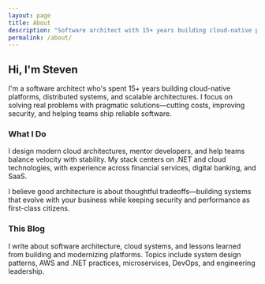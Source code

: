 ```yaml
---
layout: page
title: About
description: "Software architect with 15+ years building cloud-native platforms, distributed systems, and scalable architectures with cloud and .NET."
permalink: /about/
---
```


## Hi, I'm Steven

I'm a software architect who's spent 15+ years building cloud-native platforms, distributed systems, and scalable architectures. I focus on solving real problems with pragmatic solutions—cutting costs, improving security, and helping teams ship reliable software.

### What I Do

I design modern cloud architectures, mentor developers, and help teams balance velocity with stability. My stack centers on .NET and cloud technologies, with experience across financial services, digital banking, and SaaS.

I believe good architecture is about thoughtful tradeoffs—building systems that evolve with your business while keeping security and performance as first-class citizens.

### This Blog

I write about software architecture, cloud systems, and lessons learned from building and modernizing platforms. Topics include system design patterns, AWS and .NET practices, microservices, DevOps, and engineering leadership.
